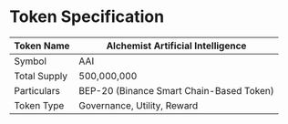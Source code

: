 # Token Specification

| Token Name   | Alchemist Artificial Intelligence        |
| ------------ | ---------------------------------------- |
| Symbol       | AAI                                      |
| Total Supply | 500,000,000                              |
| Particulars  | BEP-20 (Binance Smart Chain-Based Token) |
| Token Type   | Governance, Utility, Reward              |
